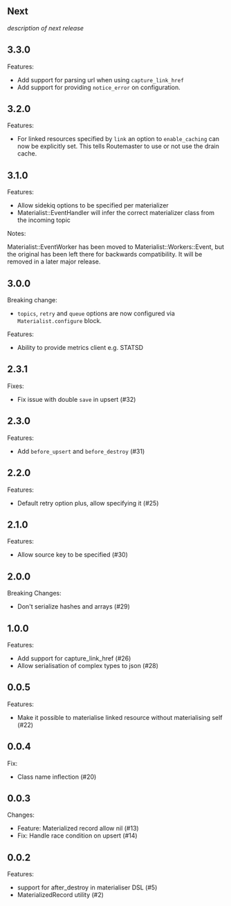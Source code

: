 ## Next

_description of next release_

## 3.3.0

Features:
- Add support for parsing url when using `capture_link_href`
- Add support for providing `notice_error` on configuration.

## 3.2.0

Features:
- For linked resources specified by `link` an option to `enable_caching` can now be explicitly set. This
tells Routemaster to use or not use the drain cache.

## 3.1.0

Features:
- Allow sidekiq options to be specified per materializer
- Materialist::EventHandler will infer the correct materializer class from the incoming topic

Notes:

Materialist::EventWorker has been moved to Materialist::Workers::Event, but the original has
been left there for backwards compatibility. It will be removed in a later major release.

## 3.0.0

Breaking change:
- `topics`, `retry` and `queue` options are now configured via `Materialist.configure` block.

Features:
- Ability to provide metrics client e.g. STATSD

## 2.3.1

Fixes:
- Fix issue with double `save` in upsert (#32)

## 2.3.0

Features:
 - Add `before_upsert` and `before_destroy` (#31)

## 2.2.0

Features:

- Default retry option plus, allow specifying it (#25)

## 2.1.0

Features:

- Allow source key to be specified (#30)

## 2.0.0

Breaking Changes:

- Don't serialize hashes and arrays (#29)

## 1.0.0

Features:

- Add support for capture_link_href (#26)
- Allow serialisation of complex types to json (#28)

## 0.0.5

Features:

- Make it possible to materialise linked resource without materialising self (#22)

## 0.0.4

Fix:

- Class name inflection (#20)

## 0.0.3

Changes:

- Feature: Materialized record allow nil (#13)
- Fix: Handle race condition on upsert (#14)

## 0.0.2

Features:

- support for after_destroy in materialiser DSL (#5)
- MaterializedRecord utility (#2)
